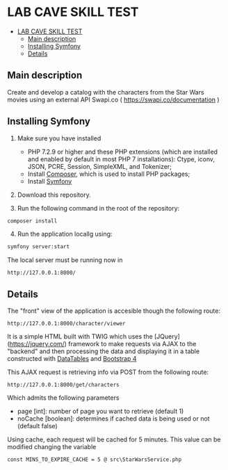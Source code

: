 LAB CAVE SKILL TEST
=======================

- [LAB CAVE SKILL TEST](#lab-cave-skill-test)
  - [Main description](#main-description)
  - [Installing Symfony](#installing-symfony)
  - [Details](#details)

## Main description
Create and develop a catalog with the characters from the Star Wars movies using an external API Swapi.co ( https://swapi.co/documentation )

## Installing Symfony
1. Make sure you have installed
    - PHP 7.2.9 or higher and these PHP extensions (which are installed and enabled by default in most PHP 7 installations): Ctype, iconv, JSON, PCRE, Session, SimpleXML, and Tokenizer;
    - Install [Composer](http://getcomposer.org), which is used to install PHP packages;
    - Install [Symfony](https://symfony.com/download)

2. Download this repository.

3. Run the following command in the root of the repository:
```bash
composer install
```

4. Run the application locallg using:
```bash
symfony server:start
```
The local server must be running now in 
```
http://127.0.0.1:8000/
```

## Details

The "front" view of the application is accesible though the following route:

```
http://127.0.0.1:8000/character/viewer
```

It is a simple HTML built with TWIG which uses the [JQuery] (https://jquery.com/) framework to make requests via AJAX 
to the "backend" and then processing the data and displaying it in a table constructed with [DataTables](https://datatables.net/) and [Bootstrap 4](https://getbootstrap.com/)

This AJAX request is retrieving info via POST from the following route:
```
http://127.0.0.1:8000/get/characters
```
Which admits the following parameters
- page [int]: number of page you want to retrieve (default 1)
- noCache [boolean]: determines if cached data is being used or not (default false)

Using cache, each request will be cached for 5 minutes.
This value can be modified changing the variable
```
const MINS_TO_EXPIRE_CACHE = 5 @ src\StarWarsService.php
```
